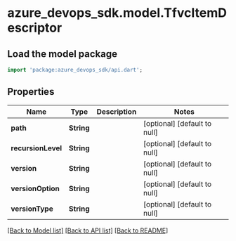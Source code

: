 # azure_devops_sdk.model.TfvcItemDescriptor

## Load the model package
```dart
import 'package:azure_devops_sdk/api.dart';
```

## Properties
Name | Type | Description | Notes
------------ | ------------- | ------------- | -------------
**path** | **String** |  | [optional] [default to null]
**recursionLevel** | **String** |  | [optional] [default to null]
**version** | **String** |  | [optional] [default to null]
**versionOption** | **String** |  | [optional] [default to null]
**versionType** | **String** |  | [optional] [default to null]

[[Back to Model list]](../README.md#documentation-for-models) [[Back to API list]](../README.md#documentation-for-api-endpoints) [[Back to README]](../README.md)


